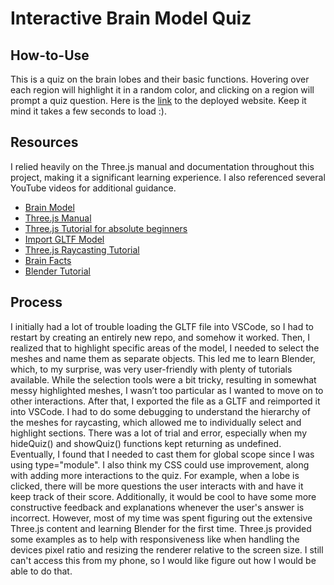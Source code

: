 # Interactive Brain Model Quiz
## How-to-Use
This is a quiz on the brain lobes and their basic functions. Hovering over each region will highlight it in a random color, and clicking on a region will prompt a quiz question. Here is the [link](https://atls-4630-brain-voyager-final.vercel.app/) to the deployed website. Keep it mind it takes a few seconds to load :).
## Resources
I relied heavily on the Three.js manual and documentation throughout this project, making it a significant learning experience. I also referenced several YouTube videos for additional guidance.
- [Brain Model](https://poly.cam/capture/FC93B188-ED88-4B05-91B7-B81C766B1614?)
- [Three.js Manual](https://threejs.org/manual/#en/fundamentals)
- [Three.js Tutorial for absolute beginners](https://www.youtube.com/watch?v=xJAfLdUgdc4)
- [Import GLTF Model](https://www.youtube.com/watch?v=aOQuuotM-Ww)
- [Three.js Raycasting Tutorial](https://www.youtube.com/watch?v=QATefHrO4kg&t=3s)
- [Brain Facts](https://www.brainfacts.org/3d-brain#intro=false&focus=Brain-cerebellum)
- [Blender Tutorial](https://docs.blender.org/manual/en/4.2/getting_started/about/index.html)
## Process
I initially had a lot of trouble loading the GLTF file into VSCode, so I had to restart by creating an entirely new repo, and somehow it worked. Then, I realized that to highlight specific areas of the model, I needed to select the meshes and name them as separate objects. This led me to learn Blender, which, to my surprise, was very user-friendly with plenty of tutorials available. While the selection tools were a bit tricky, resulting in somewhat messy highlighted meshes, I wasn’t too particular as I wanted to move on to other interactions. After that, I exported the file as a GLTF and reimported it into VSCode. I had to do some debugging to understand the hierarchy of the meshes for raycasting, which allowed me to individually select and highlight sections. There was a lot of trial and error, especially when my hideQuiz() and showQuiz() functions kept returning as undefined. Eventually, I found that I needed to cast them for global scope since I was using type="module". I also think my CSS could use improvement, along with adding more interactions to the quiz. For example, when a lobe is clicked, there will be more questions the user interacts with and have it keep track of their score. Additionally, it would be cool to have some more constructive feedback and explanations whenever the user's answer is incorrect. However, most of my time was spent figuring out the extensive Three.js content and learning Blender for the first time. Three.js provided some examples as to help with responsiveness like when handling the devices pixel ratio and resizing the renderer relative to the screen size. I still can't access this from my phone, so I would like figure out how I would be able to do that.
